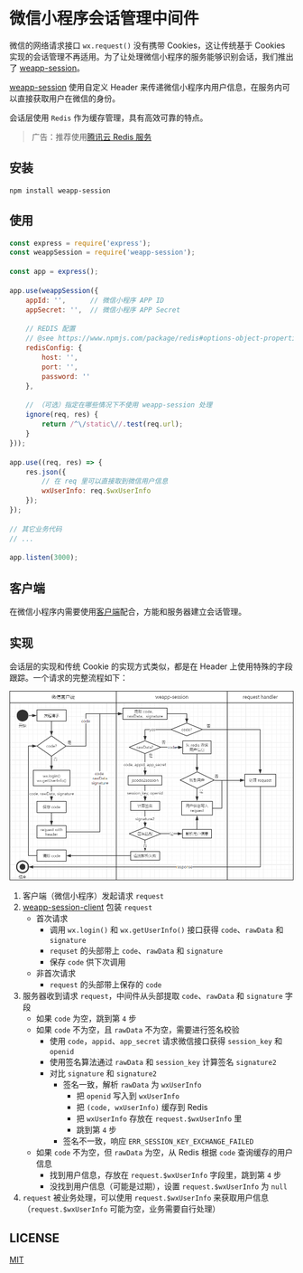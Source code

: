 微信小程序会话管理中间件
======================

微信的网络请求接口 `wx.request()` 没有携带 Cookies，这让传统基于 Cookies 实现的会话管理不再适用。为了让处理微信小程序的服务能够识别会话，我们推出了 [weapp-session](https://github.com/CFETeam/weapp-session)。

[weapp-session](https://github.com/CFETeam/weapp-session) 使用自定义 Header 来传递微信小程序内用户信息，在服务内可以直接获取用户在微信的身份。

会话层使用 `Redis` 作为缓存管理，具有高效可靠的特点。

> 广告：推荐使用[腾讯云 Redis 服务](https://www.qcloud.com/product/crs.html)

## 安装

```
npm install weapp-session
```

## 使用

```js
const express = require('express');
const weappSession = require('weapp-session');

const app = express();

app.use(weappSession({
    appId: '',      // 微信小程序 APP ID
    appSecret: '',  // 微信小程序 APP Secret

    // REDIS 配置
    // @see https://www.npmjs.com/package/redis#options-object-properties
    redisConfig: {
        host: '',
        port: '',
        password: ''
    },

    // （可选）指定在哪些情况下不使用 weapp-session 处理
    ignore(req, res) {
        return /^\/static\//.test(req.url);
    }
}));

app.use((req, res) => {
    res.json({
        // 在 req 里可以直接取到微信用户信息
        wxUserInfo: req.$wxUserInfo
    });
});

// 其它业务代码
// ...

app.listen(3000);

```

## 客户端

在微信小程序内需要使用[客户端](https://github.com/CFETeam/weapp-session-client)配合，方能和服务器建立会话管理。

## 实现

会话层的实现和传统 Cookie 的实现方式类似，都是在 Header 上使用特殊的字段跟踪。一个请求的完整流程如下：

![请求生命周期](assert/request-lifecycle.png)

1. 客户端（微信小程序）发起请求 `request`
2. [weapp-session-client](https://github.com/CFETeam/weapp-session-client) 包装 `request`
    * 首次请求
        - 调用 `wx.login()` 和 `wx.getUserInfo()` 接口获得 `code`、`rawData` 和 `signature`
        - `requset` 的头部带上 `code`、`rawData` 和 `signature`
        - 保存 `code` 供下次调用
    * 非首次请求
        - `request` 的头部带上保存的 `code`
3. 服务器收到请求 `request`，中间件从头部提取 `code`、`rawData` 和 `signature` 字段
    * 如果 `code` 为空，跳到第 `4` 步
    * 如果 `code` 不为空，且 `rawData` 不为空，需要进行签名校验
        + 使用 `code`，`appid`、`app_secret` 请求微信接口获得 `session_key` 和 `openid`
        + 使用签名算法通过 `rawData` 和 `session_key` 计算签名 `signature2`
        + 对比 `signature` 和 `signature2`
            - 签名一致，解析 `rawData` 为 `wxUserInfo`
                * 把 `openid` 写入到 `wxUserInfo`
                * 把 `(code, wxUserInfo)` 缓存到 Redis
                * 把 `wxUserInfo` 存放在 `request.$wxUserInfo` 里
                * 跳到第 `4` 步
            - 签名不一致，响应 `ERR_SESSION_KEY_EXCHANGE_FAILED`
    * 如果 `code` 不为空，但 `rawData` 为空，从 Redis 根据 `code` 查询缓存的用户信息
        - 找到用户信息，存放在 `request.$wxUserInfo` 字段里，跳到第 `4` 步
        - 没找到用户信息（可能是过期），设置 `request.$wxUserInfo` 为 `null`
4. `request` 被业务处理，可以使用 `request.$wxUserInfo` 来获取用户信息（`request.$wxUserInfo` 可能为空，业务需要自行处理）

## LICENSE

[MIT](LICENSE)